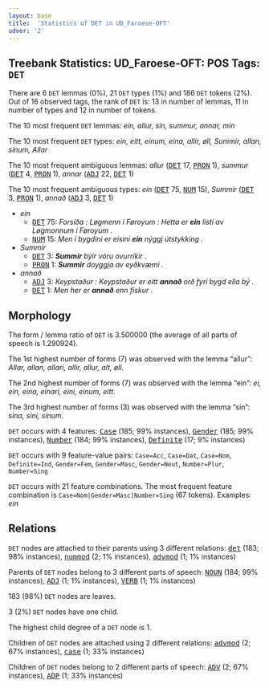 ```yaml
---
layout: base
title:  'Statistics of DET in UD_Faroese-OFT'
udver: '2'
---
```


## Treebank Statistics: UD_Faroese-OFT: POS Tags: `DET`

There are 6 `DET` lemmas (0%), 21 `DET` types (1%) and 186 `DET` tokens (2%).
Out of 16 observed tags, the rank of `DET` is: 13 in number of lemmas, 11 in number of types and 12 in number of tokens.

The 10 most frequent `DET` lemmas: <em>ein, allur, sín, summur, annar, mín</em>

The 10 most frequent `DET` types:  <em>ein, eitt, einum, eina, allir, øll, Summir, allan, sínum, Allar</em>

The 10 most frequent ambiguous lemmas: <em>allur</em> (<tt><a href="fo_oft-pos-DET.html">DET</a></tt> 17, <tt><a href="fo_oft-pos-PRON.html">PRON</a></tt> 1), <em>summur</em> (<tt><a href="fo_oft-pos-DET.html">DET</a></tt> 4, <tt><a href="fo_oft-pos-PRON.html">PRON</a></tt> 1), <em>annar</em> (<tt><a href="fo_oft-pos-ADJ.html">ADJ</a></tt> 22, <tt><a href="fo_oft-pos-DET.html">DET</a></tt> 1)

The 10 most frequent ambiguous types:  <em>ein</em> (<tt><a href="fo_oft-pos-DET.html">DET</a></tt> 75, <tt><a href="fo_oft-pos-NUM.html">NUM</a></tt> 15), <em>Summir</em> (<tt><a href="fo_oft-pos-DET.html">DET</a></tt> 3, <tt><a href="fo_oft-pos-PRON.html">PRON</a></tt> 1), <em>annað</em> (<tt><a href="fo_oft-pos-ADJ.html">ADJ</a></tt> 3, <tt><a href="fo_oft-pos-DET.html">DET</a></tt> 1)


* <em>ein</em>
  * <tt><a href="fo_oft-pos-DET.html">DET</a></tt> 75: <em>Forsíða : Løgmenn í Føroyum : Hetta er <b>ein</b> listi av Løgmonnum í Føroyum .</em>
  * <tt><a href="fo_oft-pos-NUM.html">NUM</a></tt> 15: <em>Men í bygdini er eisini <b>ein</b> nýggj útstykking .</em>
* <em>Summir</em>
  * <tt><a href="fo_oft-pos-DET.html">DET</a></tt> 3: <em><b>Summir</b> býir vóru ovurríkir .</em>
  * <tt><a href="fo_oft-pos-PRON.html">PRON</a></tt> 1: <em><b>Summir</b> doyggja av eyðkvæmi .</em>
* <em>annað</em>
  * <tt><a href="fo_oft-pos-ADJ.html">ADJ</a></tt> 3: <em>Keypstaður : Keypstaður er eitt <b>annað</b> orð fyri bygd ella bý .</em>
  * <tt><a href="fo_oft-pos-DET.html">DET</a></tt> 1: <em>Men her er <b>annað</b> enn fiskur .</em>

## Morphology

The form / lemma ratio of `DET` is 3.500000 (the average of all parts of speech is 1.290924).

The 1st highest number of forms (7) was observed with the lemma “allur”: <em>Allar, allan, allari, allir, allur, alt, øll</em>.

The 2nd highest number of forms (7) was observed with the lemma “ein”: <em>ei, ein, eina, einari, eini, einum, eitt</em>.

The 3rd highest number of forms (3) was observed with the lemma “sín”: <em>sína, síni, sínum</em>.

`DET` occurs with 4 features: <tt><a href="fo_oft-feat-Case.html">Case</a></tt> (185; 99% instances), <tt><a href="fo_oft-feat-Gender.html">Gender</a></tt> (185; 99% instances), <tt><a href="fo_oft-feat-Number.html">Number</a></tt> (184; 99% instances), <tt><a href="fo_oft-feat-Definite.html">Definite</a></tt> (17; 9% instances)

`DET` occurs with 9 feature-value pairs: `Case=Acc`, `Case=Dat`, `Case=Nom`, `Definite=Ind`, `Gender=Fem`, `Gender=Masc`, `Gender=Neut`, `Number=Plur`, `Number=Sing`

`DET` occurs with 21 feature combinations.
The most frequent feature combination is `Case=Nom|Gender=Masc|Number=Sing` (67 tokens).
Examples: <em>ein</em>


## Relations

`DET` nodes are attached to their parents using 3 different relations: <tt><a href="fo_oft-dep-det.html">det</a></tt> (183; 98% instances), <tt><a href="fo_oft-dep-nummod.html">nummod</a></tt> (2; 1% instances), <tt><a href="fo_oft-dep-advmod.html">advmod</a></tt> (1; 1% instances)

Parents of `DET` nodes belong to 3 different parts of speech: <tt><a href="fo_oft-pos-NOUN.html">NOUN</a></tt> (184; 99% instances), <tt><a href="fo_oft-pos-ADJ.html">ADJ</a></tt> (1; 1% instances), <tt><a href="fo_oft-pos-VERB.html">VERB</a></tt> (1; 1% instances)

183 (98%) `DET` nodes are leaves.

3 (2%) `DET` nodes have one child.

The highest child degree of a `DET` node is 1.

Children of `DET` nodes are attached using 2 different relations: <tt><a href="fo_oft-dep-advmod.html">advmod</a></tt> (2; 67% instances), <tt><a href="fo_oft-dep-case.html">case</a></tt> (1; 33% instances)

Children of `DET` nodes belong to 2 different parts of speech: <tt><a href="fo_oft-pos-ADV.html">ADV</a></tt> (2; 67% instances), <tt><a href="fo_oft-pos-ADP.html">ADP</a></tt> (1; 33% instances)

